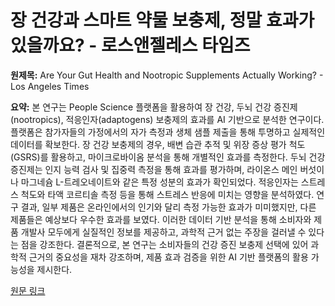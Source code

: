 # 장 건강과 스마트 약물 보충제, 정말 효과가 있을까요? - 로스앤젤레스 타임즈

**원제목:** Are Your Gut Health and Nootropic Supplements Actually Working? - Los Angeles Times

**요약:** 본 연구는 People Science 플랫폼을 활용하여 장 건강, 두뇌 건강 증진제(nootropics), 적응인자(adaptogens) 보충제의 효과를 AI 기반으로 분석한 연구이다.  플랫폼은 참가자들의 가정에서의 자가 측정과 생체 샘플 제출을 통해 투명하고 실제적인 데이터를 확보한다.  장 건강 보충제의 경우, 배변 습관 추적 및 위장 증상 평가 척도(GSRS)를 활용하고, 마이크로바이옴 분석을 통해 개별적인 효과를 측정한다.  두뇌 건강 증진제는 인지 능력 검사 및 집중력 측정을 통해 효과를 평가하며,  라이온스 메인 버섯이나 마그네슘 L-트레오네이트와 같은 특정 성분의 효과가 확인되었다. 적응인자는 스트레스 척도와 타액 코르티솔 측정 등을 통해 스트레스 반응에 미치는 영향을 분석하였다.  연구 결과, 일부 제품은 온라인에서의 인기와 달리 측정 가능한 효과가 미미했지만, 다른 제품들은 예상보다 우수한 효과를 보였다.  이러한 데이터 기반 분석을 통해 소비자와 제품 개발사 모두에게 실질적인 정보를 제공하고, 과학적 근거 없는 주장을 걸러낼 수 있다는 점을 강조한다.  결론적으로, 본 연구는 소비자들의 건강 증진 보충제 선택에 있어 과학적 근거의 중요성을 재차 강조하며,  제품 효과 검증을 위한 AI 기반 플랫폼의 활용 가능성을 제시한다.

[원문 링크](https://www.latimes.com/live-well/nutrition/story/testing-wellness-supplements-ai)

